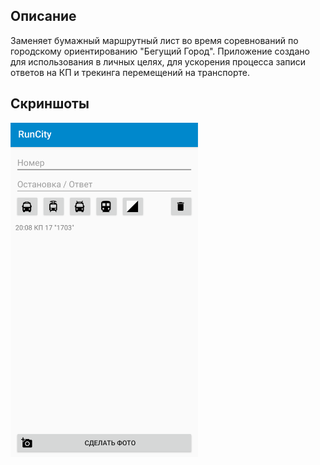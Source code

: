 ## Описание

Заменяет бумажный маршрутный лист во время соревнований по городскому ориентированию "Бегущий Город". Приложение создано для использования в личных целях, для ускорения процесса записи ответов на КП и трекинга перемещений на транспорте.

## Скриншоты

<img src="screen.png" alt="Интерфейс" width="300">
